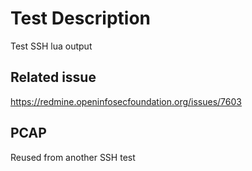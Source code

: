 # Test Description

Test SSH lua output

## Related issue

https://redmine.openinfosecfoundation.org/issues/7603

## PCAP

Reused from another SSH test
